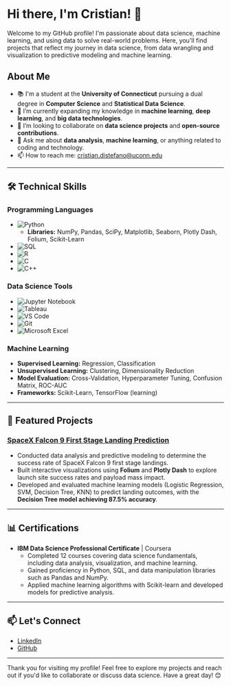 # Hi there, I'm Cristian! 👋

Welcome to my GitHub profile! I'm passionate about data science, machine learning, and using data to solve real-world problems. Here, you'll find projects that reflect my journey in data science, from data wrangling and visualization to predictive modeling and machine learning.

## About Me
- 📚 I'm a student at the **University of Connecticut** pursuing a dual degree in **Computer Science** and **Statistical Data Science**.
- 🌱 I’m currently expanding my knowledge in **machine learning**, **deep learning**, and **big data technologies**.
- 👯 I’m looking to collaborate on **data science projects** and **open-source contributions**.
- 💬 Ask me about **data analysis**, **machine learning**, or anything related to coding and technology.
- 📫 How to reach me: [cristian.distefano@uconn.edu](mailto:cristian.distefano@uconn.edu)

---

## 🛠️ Technical Skills

### Programming Languages
- ![Python](https://img.shields.io/badge/-Python-333333?style=flat&logo=python)
  - **Libraries:** NumPy, Pandas, SciPy, Matplotlib, Seaborn, Plotly Dash, Folium, Scikit-Learn
- ![SQL](https://img.shields.io/badge/-SQL-333333?style=flat&logo=postgresql)
- ![R](https://img.shields.io/badge/-R-333333?style=flat&logo=r)
- ![C](https://img.shields.io/badge/-C-333333?style=flat&logo=c)
- ![C++](https://img.shields.io/badge/-C++-blue?logo=cplusplus)

### Data Science Tools
- ![Jupyter Notebook](https://img.shields.io/badge/-Jupyter%20Notebook-333333?style=flat&logo=jupyter)
- ![Tableau](https://img.shields.io/badge/-Tableau-333333?style=flat&logo=tableau)
- ![VS Code](https://img.shields.io/badge/-VS%20Code-333333?style=flat&logo=visual-studio-code)
- ![Git](https://img.shields.io/badge/-Git-333333?style=flat&logo=git)
- ![Microsoft Excel](https://img.shields.io/badge/-Microsoft%20Excel-333333?style=flat&logo=microsoft-excel)

### Machine Learning
- **Supervised Learning:** Regression, Classification
- **Unsupervised Learning:** Clustering, Dimensionality Reduction
- **Model Evaluation:** Cross-Validation, Hyperparameter Tuning, Confusion Matrix, ROC-AUC
- **Frameworks:** Scikit-Learn, TensorFlow (learning)

---

## 🚀 Featured Projects

### [SpaceX Falcon 9 First Stage Landing Prediction](https://github.com/cld22007/IBM-Data-Science-Capstone-Project)
- Conducted data analysis and predictive modeling to determine the success rate of SpaceX Falcon 9 first stage landings.
- Built interactive visualizations using **Folium** and **Plotly Dash** to explore launch site success rates and payload mass impact.
- Developed and evaluated machine learning models (Logistic Regression, SVM, Decision Tree, KNN) to predict landing outcomes, with the **Decision Tree model achieving 87.5% accuracy**.

---

## 📊 Certifications
- **IBM Data Science Professional Certificate** | Coursera
  - Completed 12 courses covering data science fundamentals, including data analysis, visualization, and machine learning.
  - Gained proficiency in Python, SQL, and data manipulation libraries such as Pandas and NumPy.
  - Applied machine learning algorithms with Scikit-learn and developed models for predictive analysis.

---

## 📫 Let's Connect
- [LinkedIn](https://www.linkedin.com/in/cristian-distefano/)
- [GitHub](https://github.com/cld22007)

---

Thank you for visiting my profile! Feel free to explore my projects and reach out if you'd like to collaborate or discuss data science. Have a great day! 😊
